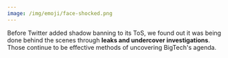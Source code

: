 ```yaml
---
image: /img/emoji/face-shocked.png
---
```


Before Twitter added shadow banning to its ToS, we found out it was being done
behind the scenes through **leaks and undercover investigations**. Those
continue to be effective methods of uncovering BigTech's agenda.
